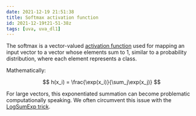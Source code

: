 ```yaml
---
date: 2021-12-19 21:51:38
title: Softmax activation function
id: 2021-12-19t21-51-38z
tags: [uva, uva_dl1]
---
```


The softmax is a vector-valued [activation function](./2021-04-26t15-11-38z.md)
used for mapping an input vector to a vector whose elements sum to 1, similar to
a probability distribution, where each element represents a class.

Mathematically:

$$
h(x_i) = \frac{\exp(x_i)}{\sum_j\exp(x_j)}
$$

For large vectors, this exponentiated summation can become problematic
computationally speaking. We often circumvent this issue with the
[LogSumExp trick](https://gregorygundersen.com/blog/2020/02/09/log-sum-exp/).
